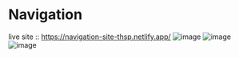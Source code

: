# Navigation
live site :: https://navigation-site-thsp.netlify.app/
![image](https://github.com/armzacup00/Navigation/assets/75727727/f85a45a3-5259-40a4-92bf-0e8874de5477)
![image](https://github.com/armzacup00/Navigation/assets/75727727/3bdbbc44-9750-49ee-99f3-e32a772a359e)
![image](https://github.com/armzacup00/Navigation/assets/75727727/9ac75eae-a471-4b55-992e-048d7f832299)
